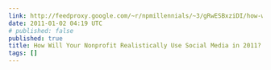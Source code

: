 ```yaml
---
link: http://feedproxy.google.com/~r/npmillennials/~3/gRwESBxziDI/how-will-your-nonprofit-realistically.html
date: 2011-01-02 04:19 UTC
# published: false
published: true
title: How Will Your Nonprofit Realistically Use Social Media in 2011?
tags: []
---
```



